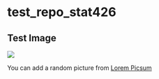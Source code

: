 # test_repo_stat426

## Test Image

![](https://picsum.photos/200/300)

You can add a random picture from [Lorem Picsum](https://picsum.photos/)
